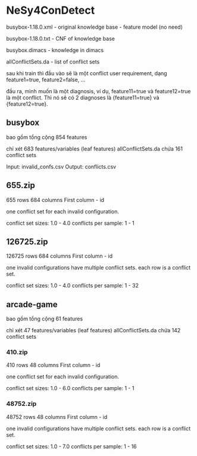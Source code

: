 # NeSy4ConDetect


busybox-1.18.0.xml - original knowledge base  - feature model (no need)

busybox-1.18.0.txt - CNF of knowledge base

busybox.dimacs - knowledge in dimacs

allConflictSets.da - list of conflict sets



sau khi train thì đầu vào sẽ là một conflict user requirement, dạng feature1=true, feature2=false, ...

đầu ra, mình muốn là một diagnosis, ví dụ, feature11=true và feature12=true là một conflict. Thì nó sẽ có 2 diagnoses là {feature11=true} và {feature12=true}.

## busybox
bao gồm tổng cộng 854 features

chỉ xét 683 features/variables (leaf features)
allConflictSets.da chứa 161 conflict sets

Input: invalid_confs.csv
Output: conflicts.csv

## 655.zip

655 rows 
684 columns
First column - id

one conflict set for each invalid configuration.

conflict set sizes:  1.0 - 4.0
conflicts per sample: 1 - 1
 
## 126725.zip

126725 rows
684 columns
First column - id

one invalid configurations have multiple conflict sets.
each row is a conflict set.

conflict set sizes:  1.0 - 4.0
conflicts per sample: 1 - 32

## arcade-game
bao gồm tổng cộng 61 features

chỉ xét 47 features/variables (leaf features)
allConflictSets.da chứa 142 conflict sets

### 410.zip

410 rows
48 columns
First column - id

one conflict set for each invalid configuration.

conflict set sizes:  1.0 - 6.0
conflicts per sample: 1 - 1

### 48752.zip

48752 rows
48 columns
First column - id

one invalid configurations have multiple conflict sets.
each row is a conflict set.

conflict set sizes:  1.0 - 7.0
conflicts per sample: 1 - 16


